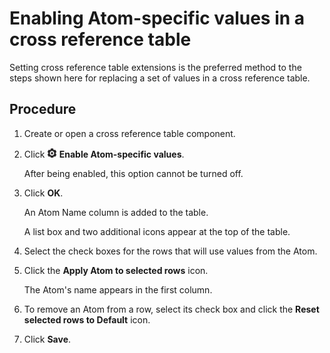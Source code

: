# Enabling Atom-specific values in a cross reference table

<head>
  <meta name="guidename" content="Integration"/>
  <meta name="context" content="GUID-ea5261f2-c6ca-4f4a-ba69-d6733479ae3a"/>
</head>


Setting cross reference table extensions is the preferred method to the steps shown here for replacing a set of values in a cross reference table.

## Procedure

1.  Create or open a cross reference table component.

2.  Click **![icon](../Images/main-ic-gear-black-and-white-32_545397b0-6da2-4c4b-bbaa-3544823ddcbb.jpg) Enable Atom-specific values**.

    After being enabled, this option cannot be turned off.

3.  Click **OK**.

    An Atom Name column is added to the table.

    A list box and two additional icons appear at the top of the table.

4.  Select the check boxes for the rows that will use values from the Atom.

5.  Click the **Apply Atom to selected rows** icon.

    The Atom's name appears in the first column.

6.  To remove an Atom from a row, select its check box and click the **Reset selected rows to Default** icon.

7.  Click **Save**.